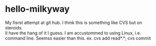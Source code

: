 # hello-milkyway
My fisrst attempt at git hub.  I think this is something like CVS but on steroids.  
II have the hang of it I guess.  I am accustommed to using Linux, i.e. command line.  Seemss easier than this.
ex.  cvs add read*.*; cvs commit    
